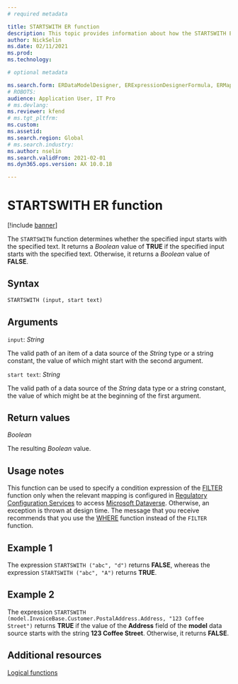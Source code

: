 ```yaml
---
# required metadata

title: STARTSWITH ER function
description: This topic provides information about how the STARTSWITH Electronic reporting (ER) function is used.
author: NickSelin
ms.date: 02/11/2021
ms.prod: 
ms.technology: 

# optional metadata

ms.search.form: ERDataModelDesigner, ERExpressionDesignerFormula, ERMappedFormatDesigner, ERModelMappingDesigner
# ROBOTS: 
audience: Application User, IT Pro
# ms.devlang: 
ms.reviewer: kfend
# ms.tgt_pltfrm: 
ms.custom: 
ms.assetid: 
ms.search.region: Global
# ms.search.industry: 
ms.author: nselin
ms.search.validFrom: 2021-02-01
ms.dyn365.ops.version: AX 10.0.18

---
```


# STARTSWITH ER function

[!include [banner](../includes/banner.md)]

The `STARTSWITH` function determines whether the specified input starts with the specified text. It returns a *Boolean* value of **TRUE** if the specified input starts with the specified text. Otherwise, it returns a *Boolean* value of **FALSE**.

## Syntax

```vb
STARTSWITH (input, start text)
```

## Arguments

`input`: *String*

The valid path of an item of a data source of the *String* type or a string constant, the value of which might start with the second argument.

`start text`: *String*

The valid path of a data source of the *String* data type or a string constant, the value of which might be at the beginning of the first argument.

## Return values

*Boolean*

The resulting *Boolean* value.

## Usage notes

This function can be used to specify a condition expression of the [FILTER](er-functions-list-filter.md) function only when the relevant mapping is configured in [Regulatory Configuration Services](../../../finance/localizations/rcs-globalization-feature.md) to access [Microsoft Dataverse](/power-platform/admin/data-integrator). Otherwise, an exception is thrown at design time. The message that you receive recommends that you use the [WHERE](er-functions-list-where.md) function instead of the `FILTER` function.

## Example 1

The expression `STARTSWITH ("abc", "d")` returns **FALSE**, whereas the expression `STARTSWITH ("abc", "A")` returns **TRUE**.

## Example 2

The expression `STARTSWITH (model.InvoiceBase.Customer.PostalAddress.Address, "123 Coffee Street")` returns **TRUE** if the value of the **Address** field of the **model** data source starts with the string **123 Coffee Street**. Otherwise, it returns **FALSE**.

## Additional resources

[Logical functions](er-functions-category-logical.md)
